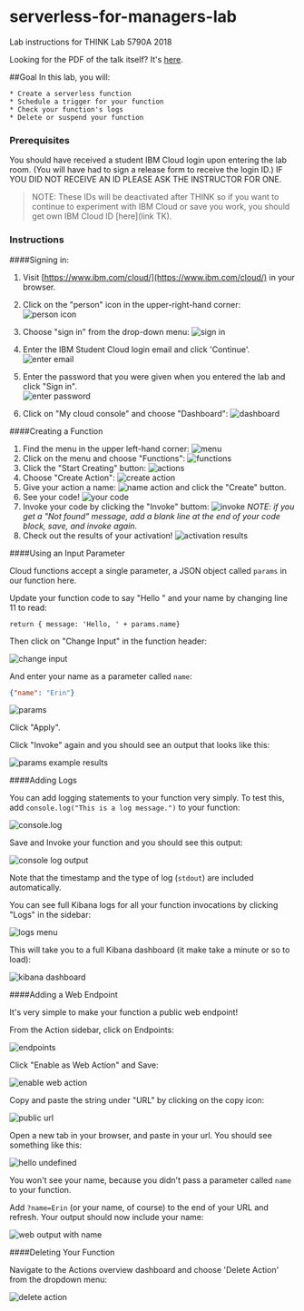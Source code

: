 # serverless-for-managers-lab
Lab instructions for THINK Lab 5790A 2018

Looking for the PDF of the talk itself? It's [here](/ServerlessForManagers-THINK2018-McKean.pdf).

##Goal
In this lab, you will:
	
	* Create a serverless function
	* Schedule a trigger for your function
	* Check your function's logs
	* Delete or suspend your function

### Prerequisites

You should have received a student IBM Cloud login upon entering the lab room. (You will have had to sign a release form to receive the login ID.)
	IF YOU DID NOT RECEIVE AN ID PLEASE ASK THE INSTRUCTOR FOR ONE. 
 >NOTE:  These IDs will be deactivated after THINK so if you want to continue to experiment with IBM Cloud or save you work, you should get own IBM Cloud ID [here](link TK).  


### Instructions

####Signing in: 

1. Visit [https://www.ibm.com/cloud/](https://www.ibm.com/cloud/) in your browser.

2. Click on the "person" icon in the upper-right-hand corner:
![person icon](./images/login.png)

3. Choose "sign in" from the drop-down menu: ![sign in](./images/signin.png)

4. Enter the IBM Student Cloud login email and click 'Continue'. ![enter email](./images/email.png)
5. Enter the password that you were given when you entered the lab and click "Sign in".  
![enter password](./images/password.png)
6. Click on "My cloud console" and choose "Dashboard": ![dashboard](./images/dashboard.png)

####Creating a Function

1. Find the menu in the upper left-hand corner: ![menu](./images/menu.png)
2. Click on the menu and choose "Functions": ![functions](./images/functions-menu.png)
3. Click the "Start Creating" button: ![actions](./images/actions.png)
4. Choose "Create Action": ![create action](./images/create-action.png)
5. Give your action a name: ![name action](./images/create-action-name.png) and click the "Create" button.
6. See your code! ![your code](./images/see-your-code.png)
7. Invoke your code by clicking the "Invoke" buttom: ![invoke](./images/invoke.png)
*NOTE: if you get a "Not found" message, add a blank line at the end of your code block, save, and invoke again.*
8. Check out the results of your activation! ![activation results](./images/activation-results.png)

####Using an Input Parameter

Cloud functions accept a single parameter, a JSON object called `params` in our function here. 

Update your function code to say "Hello " and your name by changing line 11 to read: 

`return { message: 'Hello, ' + params.name}`

Then click on "Change Input" in the function header: 

![change input](./images/change-input.png)

And enter your name as a parameter called `name`:

````json
{"name": "Erin"}
````
![params](./images/params.png)

Click "Apply".

Click "Invoke" again and you should see an output that looks like this: 

![params example results](./images/params-results.png)


####Adding Logs

You can add logging statements to your function very simply. To test this, add `console.log("This is a log message.")` to your function: 

![console.log](./images/console-log.png)

Save and Invoke your function and you should see this output: 

![console log output](./images/console-log-output.png)

Note that the timestamp and the type of log (`stdout`) are included automatically.

You can see full Kibana logs for all your function invocations by clicking "Logs" in the sidebar: 

![logs menu](./images/logs-menu.png)

This will take you to a full Kibana dashboard (it make take a minute or so to load): 

![kibana dashboard](./images/kibana.png)

####Adding a Web Endpoint

It's very simple to make your function a public web endpoint! 

From the Action sidebar, click on Endpoints: 

![endpoints](./images/endpoints.png)

Click "Enable as Web Action" and Save: 

![enable web action](./images/web-action.png)

Copy and paste the string under "URL" by clicking on the copy icon:

![public url](./images/public-url.png)

Open a new tab in your browser, and paste in your url. You should see something like this: 

![hello undefined](./images/hello-undefined.png)

You won't see your name, because you didn't pass a parameter called `name` to your function. 

Add `?name=Erin` (or your name, of course) to the end of your URL and refresh. Your output should now include your name: 

![web output with name](./images/web-output-name.png)

####Deleting Your Function

Navigate to the Actions overview dashboard and choose 'Delete Action' from the dropdown menu: 

![delete action](./images/delete-action.png)






